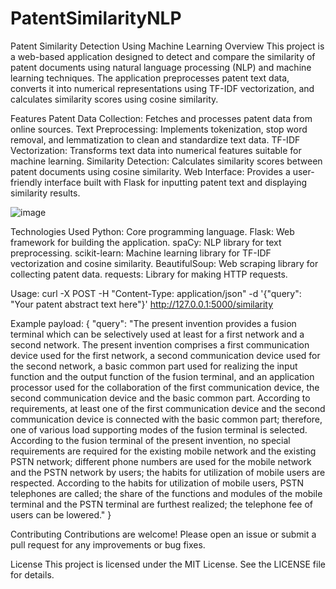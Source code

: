 # PatentSimilarityNLP
 

Patent Similarity Detection Using Machine Learning
Overview
This project is a web-based application designed to detect and compare the similarity of patent documents using natural language processing (NLP) and machine learning techniques. The application preprocesses patent text data, converts it into numerical representations using TF-IDF vectorization, and calculates similarity scores using cosine similarity.

Features
Patent Data Collection: Fetches and processes patent data from online sources.
Text Preprocessing: Implements tokenization, stop word removal, and lemmatization to clean and standardize text data.
TF-IDF Vectorization: Transforms text data into numerical features suitable for machine learning.
Similarity Detection: Calculates similarity scores between patent documents using cosine similarity.
Web Interface: Provides a user-friendly interface built with Flask for inputting patent text and displaying similarity results.

![image](https://github.com/Ori2846/PatentSimilarityNLP/assets/74078771/3c159d52-1b9c-4308-a3dd-94790936d80b)


Technologies Used
Python: Core programming language.
Flask: Web framework for building the application.
spaCy: NLP library for text preprocessing.
scikit-learn: Machine learning library for TF-IDF vectorization and cosine similarity.
BeautifulSoup: Web scraping library for collecting patent data.
requests: Library for making HTTP requests.

Usage: curl -X POST -H "Content-Type: application/json" -d '{"query": "Your patent abstract text here"}' http://127.0.0.1:5000/similarity

Example payload: {
  "query": "The present invention provides a fusion terminal which can be selectively used at least for a first network and a second network. The present invention comprises a first communication device used for the first network, a second communication device used for the second network, a basic common part used for realizing the input function and the output function of the fusion terminal, and an application processor used for the collaboration of the first communication device, the second communication device and the basic common part. According to requirements, at least one of the first communication device and the second communication device is connected with the basic common part; therefore, one of various load supporting modes of the fusion terminal is selected. According to the fusion terminal of the present invention, no special requirements are required for the existing mobile network and the existing PSTN network; different phone numbers are used for the mobile network and the PSTN network by users; the habits for utilization of mobile users are respected. According to the habits for utilization of mobile users, PSTN telephones are called; the share of the functions and modules of the mobile terminal and the PSTN terminal are furthest realized; the telephone fee of users can be lowered."
}

Contributing
Contributions are welcome! Please open an issue or submit a pull request for any improvements or bug fixes.

License
This project is licensed under the MIT License. See the LICENSE file for details.
